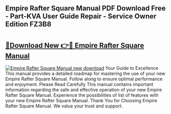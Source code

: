 ## Empire Rafter Square Manual PDF Download Free - Part-KVA User Guide Repair - Service Owner Edition FZ3B8

# <h2><a href="http://bc34578.oget.top/?id=Empire+Rafter+Square+Manual">🔗Download New 👉🔴 Empire Rafter Square Manual</a></h2>

[![Empire Rafter Square Manual new download](https://i.imgur.com/5g1atiW.png)](http://bc34578.oget.top/?id=Empire+Rafter+Square+Manual)
Your Guide to Excellence This manual provides a detailed roadmap for mastering the use of your new Empire Rafter Square Manual. Follow along to ensure optimal performance and enjoyment. Please Read Carefully This manual contains important information regarding the safe and effective operation of your new Empire Rafter Square Manual. Experience the possibilities of list of features with your new Empire Rafter Square Manual. Thank You for Choosing Empire Rafter Square Manual. We value your trust and support.

